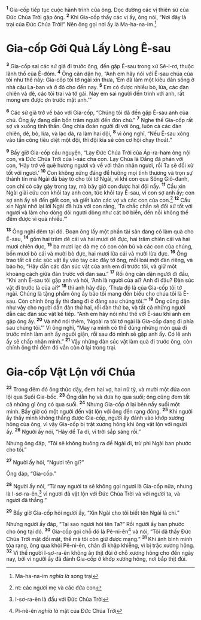 <sup><b>1</b></sup> Gia-cốp tiếp tục cuộc hành trình của ông. Dọc đường các vị thiên sứ của Ðức Chúa Trời gặp ông. <sup><b>2</b></sup> Khi Gia-cốp thấy các vị ấy, ông nói, “Nơi đây là trại của Ðức Chúa Trời!” Nên ông gọi nơi ấy là Ma-ha-na-im.[^1-8b3b47f6-f4be-49c8-8dda-f787ba708260]

# Gia-cốp Gởi Quà Lấy Lòng Ê-sau

<sup><b>3</b></sup> Gia-cốp sai các sứ giả đi trước ông, đến gặp Ê-sau trong xứ Sê-i-rơ, thuộc lãnh thổ của Ê-đôm. <sup><b>4</b></sup> Ông căn dặn họ, “Anh em hãy nói với Ê-sau chúa của tôi như thế nầy: Gia-cốp tôi tớ ngài xin thưa, ‘Em đã làm một kiều dân sống ở nhà cậu La-ban và ở đó cho đến nay. <sup><b>5</b></sup> Em có được nhiều bò, lừa, các đàn chiên và dê, các tôi trai và tớ gái. Nay em sai người đến trình với anh, rất mong em được ơn trước mặt anh.’”

<sup><b>6</b></sup> Các sứ giả trở về báo với Gia-cốp, “Chúng tôi đã đến gặp Ê-sau anh của chủ. Ông ấy đang dẫn bốn trăm người đến đón chủ.” <sup><b>7</b></sup> Nghe thế Gia-cốp rất sợ và xuống tinh thần. Ông chia đoàn người đi với ông, luôn cả các đàn chiên, dê, bò, lừa, và lạc đà, ra làm hai đội, <sup><b>8</b></sup> vì ông nghĩ, “Nếu Ê-sau xông vào tấn công tiêu diệt một đội, thì đội kia sẽ còn cơ hội chạy thoát.”

<sup><b>9</b></sup> Bấy giờ Gia-cốp cầu nguyện, “Lạy Ðức Chúa Trời của Áp-ra-ham ông nội con, và Ðức Chúa Trời của I-sác cha con. Lạy Chúa là Ðấng đã phán với con, ‘Hãy trở về quê hương ngươi và về với thân nhân ngươi, rồi Ta sẽ đối xử tốt với ngươi.’ <sup><b>10</b></sup> Con không xứng đáng để hưởng mọi tình thương và trọn sự thành tín mà Ngài đã bày tỏ cho tôi tớ Ngài, vì khi con qua Sông Giô-đanh, con chỉ có cây gậy trong tay, mà bây giờ con được hai đội nầy. <sup><b>11</b></sup> Cầu xin Ngài giải cứu con khỏi tay anh con, tức khỏi tay Ê-sau, vì con sợ anh ấy; con sợ anh ấy sẽ đến giết con, và giết luôn các vợ và các con của con.[^2-8b3b47f6-f4be-49c8-8dda-f787ba708260] <sup><b>12</b></sup> Cầu xin Ngài nhớ lại lời Ngài đã hứa với con rằng, ‘Ta chắc chắn sẽ đối xử tốt với ngươi và làm cho dòng dõi ngươi đông như cát bờ biển, đến nỗi không thể đếm được vì quá nhiều.’”

<sup><b>13</b></sup> Ông nghỉ đêm tại đó. Ðoạn ông lấy một phần tài sản đang có làm quà cho Ê-sau, <sup><b>14</b></sup> gồm hai trăm dê cái và hai mươi dê đực, hai trăm chiên cái và hai mươi chiên đực, <sup><b>15</b></sup> ba mươi lạc đà mẹ có con còn bú và các con của chúng, bốn mươi bò cái và mười bò đực, hai mươi lừa cái và mười lừa đực. <sup><b>16</b></sup> Ông trao tất cả các súc vật ấy vào tay các đầy tớ ông, mỗi loài một đàn riêng, và bảo họ, “Hãy dẫn các đàn súc vật của anh em đi trước tôi, và giữ một khoảng cách giữa đàn trước với đàn sau.” <sup><b>17</b></sup> Rồi ông căn dặn người đi đầu, “Khi anh Ê-sau tôi gặp anh và hỏi, ‘Anh là người của ai? Anh đi đâu? Ðàn súc vật đi trước là của ai?’ <sup><b>18</b></sup> thì anh hãy đáp, ‘Thưa đó là của Gia-cốp tôi tớ ngài. Chúng là tặng phẩm ông ấy bảo tôi mang đến biếu cho chúa tôi là Ê-sau. Còn chính ông ấy thì đang đi ở đàng sau chúng tôi.’” <sup><b>19</b></sup> Ông cũng dặn như vậy cho người dẫn đàn thứ hai, rồi đàn thứ ba, và tất cả những người dẫn các đàn súc vật kế tiếp. “Anh em hãy nói như thế với Ê-sau khi anh em gặp ông ấy. <sup><b>20</b></sup> Và nhớ nói thêm, ‘Ngoài ra tôi tớ ngài là Gia-cốp đang đi phía sau chúng tôi.’” Vì ông nghĩ, “May ra mình có thể dùng những món quà đi trước mình làm anh ấy nguôi giận, rồi sau đó mình sẽ gặp anh ấy. Có lẽ anh ấy sẽ chấp nhận mình.” <sup><b>21</b></sup> Vậy những đàn súc vật làm quà đi trước ông, còn chính ông thì đêm đó vẫn còn ở lại trong trại.

# Gia-cốp Vật Lộn với Chúa

<sup><b>22</b></sup> Trong đêm đó ông thức dậy, đem hai vợ, hai nữ tỳ, và mười một đứa con lội qua Suối Gia-bốc. <sup><b>23</b></sup> Ông dẫn họ và đưa họ qua suối; ông cũng đem tất cả những gì ông có qua suối. <sup><b>24</b></sup> Nhưng Gia-cốp ở lại bên nầy suối một mình. Bấy giờ có một người đến vật lộn với ông đến rạng đông. <sup><b>25</b></sup> Khi người ấy thấy mình không thắng được Gia-cốp, người ấy đánh vào khớp xương hông của ông, vì vậy Gia-cốp bị trật xương hông khi ông vật lộn với người ấy. <sup><b>26</b></sup> Người ấy nói, “Hãy để Ta đi, vì trời sắp sáng rồi.”

Nhưng ông đáp, “Tôi sẽ không buông ra để Ngài đi, trừ phi Ngài ban phước cho tôi.”

<sup><b>27</b></sup> Người ấy hỏi, “Ngươi tên gì?”

Ông đáp, “Gia-cốp.”

<sup><b>28</b></sup> Người ấy nói, “Từ nay người ta sẽ không gọi ngươi là Gia-cốp nữa, nhưng là I-sơ-ra-ên,[^3-8b3b47f6-f4be-49c8-8dda-f787ba708260] vì ngươi đã vật lộn với Ðức Chúa Trời và với người ta, và ngươi đã thắng.”

<sup><b>29</b></sup> Bấy giờ Gia-cốp hỏi người ấy, “Xin Ngài cho tôi biết tên Ngài là chi.”

Nhưng người ấy đáp, “Tại sao ngươi hỏi tên Ta?” Rồi người ấy ban phước cho ông tại đó. <sup><b>30</b></sup> Gia-cốp gọi chỗ đó là Pê-ni-ên[^4-8b3b47f6-f4be-49c8-8dda-f787ba708260] và nói, “Tôi đã thấy Ðức Chúa Trời mặt đối mặt, thế mà tôi còn giữ được mạng.” <sup><b>31</b></sup> Khi ánh bình minh tỏa rạng, ông qua khỏi Pê-ni-ên, chân đi khập khiễng, vì bị trặc xương hông. <sup><b>32</b></sup> Vì thế người I-sơ-ra-ên không ăn thịt đùi ở chỗ xương hông cho đến ngày nay, bởi vì người ấy đã đánh Gia-cốp ở khớp xương hông, nơi bắp thịt đùi.

[^1-8b3b47f6-f4be-49c8-8dda-f787ba708260]: Ma-ha-na-im _nghĩa là_ song trại

[^2-8b3b47f6-f4be-49c8-8dda-f787ba708260]: nt: các người mẹ và các đứa con

[^3-8b3b47f6-f4be-49c8-8dda-f787ba708260]: I-sơ-ra-ên là đấu với Ðức Chúa Trời

[^4-8b3b47f6-f4be-49c8-8dda-f787ba708260]: Pi-nê-ên _nghĩa là_ mặt của Ðức Chúa Trời
